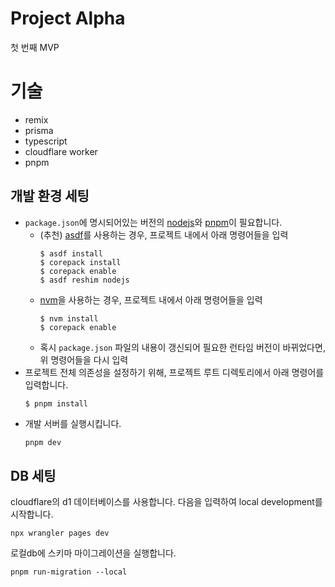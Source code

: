 # Project Alpha

첫 번째 MVP

# 기술

- remix
- prisma
- typescript
- cloudflare worker
- pnpm

## 개발 환경 세팅

- `package.json`에 명시되어있는 버전의 [nodejs](https://nodejs.org/)와 [pnpm](https://pnpm.io/)이 필요합니다.
  - (추천) [asdf](https://asdf-vm.com/)를 사용하는 경우, 프로젝트 내에서 아래 명령어들을 입력
    ```
    $ asdf install
    $ corepack install
    $ corepack enable
    $ asdf reshim nodejs
    ```
  - [nvm](https://github.com/nvm-sh/nvm)을 사용하는 경우, 프로젝트 내에서 아래 명령어들을 입력
    ```
    $ nvm install
    $ corepack enable
    ```
  - 혹시 `package.json` 파일의 내용이 갱신되어 필요한 런타임 버전이 바뀌었다면, 위 명령어들을 다시 입력
- 프로젝트 전체 의존성을 설정하기 위해, 프로젝트 루트 디렉토리에서 아래 명령어를 입력합니다.
  ```
  $ pnpm install
  ```
- 개발 서버를 실행시킵니다.
  ```sh
  pnpm dev
  ```

## DB 세팅

cloudflare의 d1 데이터베이스를 사용합니다.
다음을 입력하여 local development를 시작합니다.

```
npx wrangler pages dev
```

로컬db에 스키마 마이그레이션을 실행합니다.

```
pnpm run-migration --local
```
